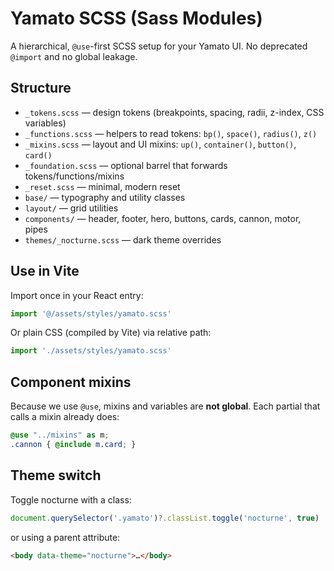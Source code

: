 # Yamato SCSS (Sass Modules)

A hierarchical, `@use`-first SCSS setup for your Yamato UI. No deprecated `@import` and no global leakage.

## Structure
- `_tokens.scss` — design tokens (breakpoints, spacing, radii, z-index, CSS variables)
- `_functions.scss` — helpers to read tokens: `bp()`, `space()`, `radius()`, `z()`
- `_mixins.scss` — layout and UI mixins: `up()`, `container()`, `button()`, `card()`
- `_foundation.scss` — optional barrel that forwards tokens/functions/mixins
- `_reset.scss` — minimal, modern reset
- `base/` — typography and utility classes
- `layout/` — grid utilities
- `components/` — header, footer, hero, buttons, cards, cannon, motor, pipes
- `themes/_nocturne.scss` — dark theme overrides

## Use in Vite
Import once in your React entry:
```js
import '@/assets/styles/yamato.scss'
```

Or plain CSS (compiled by Vite) via relative path:
```js
import './assets/styles/yamato.scss'
```

## Component mixins
Because we use `@use`, mixins and variables are **not global**. Each partial that calls a mixin already does:
```scss
@use "../mixins" as m;
.cannon { @include m.card; }
```

## Theme switch
Toggle nocturne with a class:
```js
document.querySelector('.yamato')?.classList.toggle('nocturne', true)
```
or using a parent attribute:
```html
<body data-theme="nocturne">…</body>
```
